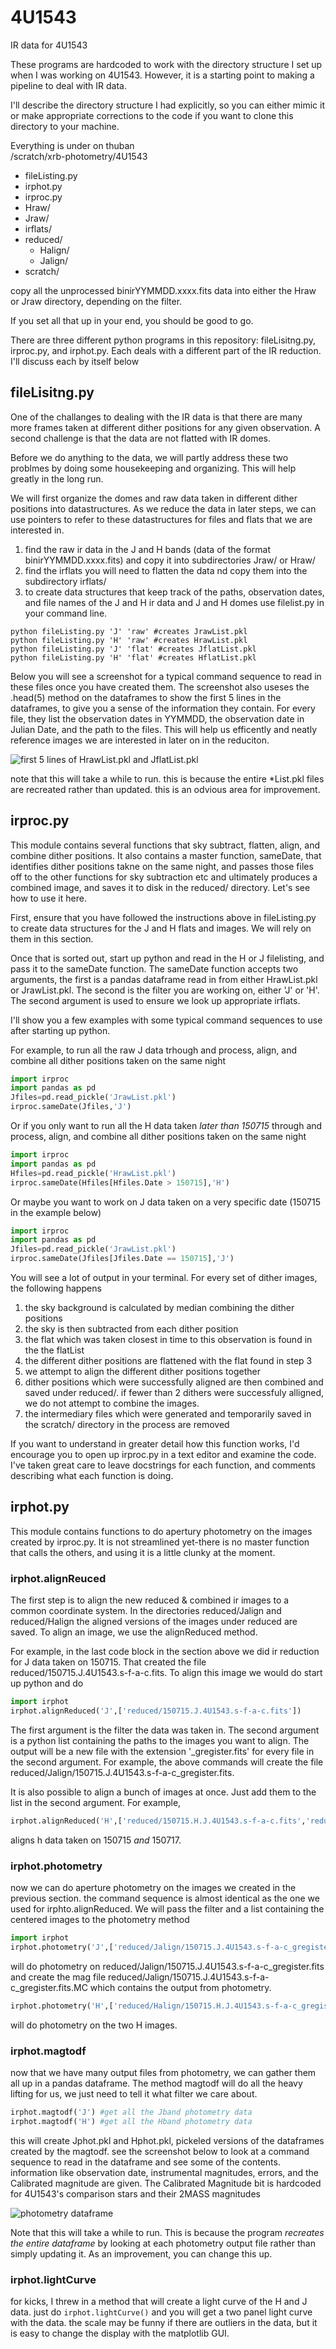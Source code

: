 # 4U1543
IR data for 4U1543

These programs are hardcoded to work with the directory structure I set up when I was working on 4U1543. However, it is a starting point to making a pipeline to deal with IR data. 

I'll describe the directory structure I had explicitly, so you can either mimic it or make appropriate corrections to the code if you want to clone this directory to your machine.

Everything is under on thuban  
/scratch/xrb-photometry/4U1543  
* fileListing.py  
* irphot.py  
* irproc.py  
* Hraw/  
* Jraw/  
* irflats/  
* reduced/  
   * Halign/  
   * Jalign/  
* scratch/  

copy all the unprocessed binirYYMMDD.xxxx.fits data into either the Hraw or Jraw directory, depending on the filter.

If you set all that up in your end, you should be good to go.

There are three different python programs in this repository: fileLisitng.py, irproc.py, and irphot.py. Each deals with a different part of the IR reduction. I'll discuss each by itself below

## fileLisitng.py

One of the challanges to dealing with the IR data is that there are many more frames taken at different dither positions for any given observation. A second challenge is that the data are not flatted with IR domes. 

Before we do anything to the data, we will partly address these two problmes by doing some housekeeping and organizing. This will help greatly in the long run.

We will first organize the domes and raw data taken in different dither positions into datastructures. As we reduce the data in later steps, we can use pointers to refer to these datastructures for files and flats that we are interested in.

1. find the raw ir data in the J and H bands (data of the format binirYYMMDD.xxxx.fits) and copy it into subdirectories Jraw/ or Hraw/
2. find the irflats you will need to flatten the data nd copy them into the subdirectory irflats/
3. to create data structures that keep track of the paths, observation dates, and file names of the J and H ir data and J and H domes use filelist.py in your command line.
```shell
python fileListing.py 'J' 'raw' #creates JrawList.pkl
python fileListing.py 'H' 'raw' #creates HrawList.pkl
python fileListing.py 'J' 'flat' #creates JflatList.pkl
python fileListing.py 'H' 'flat' #creates HflatList.pkl
```

Below you will see a screenshot for a typical command sequence to read in these files once you have created them. The screenshot also useses the .head(5) method on the dataframes to show the first 5 lines in the dataframes, to give you a sense of the information they contain. For every file, they list the observation dates in YYMMDD, the observation date in Julian Date, and the path to the files. This will help us efficently and neatly reference images we are interested in later on in the reduciton.

![first 5 lines of HrawList.pkl and JflatList.pkl](https://github.com/ih64/4U1543/blob/master/tutorial_images/flatpkl_and_filespkl.png)

note that this will take a while to run. this is because the entire *List.pkl files are recreated rather than updated. this is an odvious area for improvement.

## irproc.py

This module contains several functions that sky subtract, flatten, align, and combine dither positions. It also contains a master function, sameDate, that identifies dither positions takne on the same night, and passes those files off to the other functions for sky subtraction etc and ultimately produces a combined image, and saves it to disk in the reduced/ directory. Let's see how to use it here.

First, ensure that you have followed the instructions above in fileListing.py to create data structures for the J and H flats and images. We will rely on them in this section.

Once that is sorted out, start up python and read in the H or J filelisting, and pass it to the sameDate function. The sameDate function accepts two arguments, the first is a pandas dataframe read in from either HrawList.pkl or JrawList.pkl. The second is the filter you are working on, either 'J' or 'H'. The second argument is used to ensure we look up appropriate irflats. 

I'll show you a few examples with some typical command sequences to use after starting up python. 

For example, to run all the raw J data trhough and process, align, and combine all dither positions taken on the same night
```python
import irproc
import pandas as pd
Jfiles=pd.read_pickle('JrawList.pkl')
irproc.sameDate(Jfiles,'J')
```

Or if you only want to run all the H data taken *later than 150715* through and process, align, and combine all dither positions taken on the same night

```python
import irproc
import pandas as pd
Hfiles=pd.read_pickle('HrawList.pkl')
irproc.sameDate(Hfiles[Hfiles.Date > 150715],'H')
```

Or maybe you want to work on J data taken on a very specific date (150715 in the example below)
```python
import irproc
import pandas as pd
Jfiles=pd.read_pickle('JrawList.pkl')
irproc.sameDate(Jfiles[Jfiles.Date == 150715],'J')
```

You will see a lot of output in your terminal. For every set of dither images, the following happens

1. the sky background is calculated by median combining the dither positions
2. the sky is then subtracted from each dither position
3. the flat which was taken closest in time to this observation is found in the the flatList
4. the different dither positions are flattened with the flat found in step 3
5. we attempt to align the different dither positions together
6. dither positions which were successfully aligned are then combined and saved under reduced/. if fewer than 2 dithers were successfuly alligned, we do not attempt to combine the images.
7. the intermediary files which were generated and temporarily saved in the scratch/ directory in the process are removed

If you want to understand in greater detail how this function works, I'd encourage you to open up irproc.py in a text editor and examine the code. I've taken great care to leave docstrings for each function, and comments describing what each function is doing.

## irphot.py

This module contains functions to do apertury photometry on the images created by irproc.py. It is not streamlined yet-there is no master function that calls the others, and using it is a little clunky at the moment. 

### irphot.alignReuced

The first step is to align the new reduced & combined ir images to a common coordinate system. In the directories reduced/Jalign and reduced/Halign the aligned versions of the images under reduced are saved. To align an image, we use the alignReduced method.

For example, in the last code block in the section above we did ir reduction for J data taken on 150715. That created the file reduced/150715.J.4U1543.s-f-a-c.fits. To align this image we would do start up python and do
```python
import irphot
irphot.alignReduced('J',['reduced/150715.J.4U1543.s-f-a-c.fits'])
```

The first argument is the filter the data was taken in. The second argument is a python list containing the paths to the images you want to align. The output will be a new file with the extension '_gregister.fits' for every file in the second argument. For example, the above commands will create the file reduced/Jalign/150715.J.4U1543.s-f-a-c_gregister.fits.

It is also possible to align a bunch of images at once. Just add them to the list in the second argument. For example, 
```python
irphot.alignReduced('H',['reduced/150715.H.J.4U1543.s-f-a-c.fits','reduced/150717.H.4U1543.s-f-a-c.fits'])
```
aligns h data taken on 150715 *and* 150717.

### irphot.photometry

now we can do aperture photometry on the images we created in the previous section. the command sequence is almost identical as the one we used for irphto.alignReduced. We will pass the filter and a list containing the centered images to the photometry method

```python
import irphot
irphot.photometry('J',['reduced/Jalign/150715.J.4U1543.s-f-a-c_gregister.fits'])
```

will do photometry on reduced/Jalign/150715.J.4U1543.s-f-a-c_gregister.fits and create the mag file reduced/Jalign/150715.J.4U1543.s-f-a-c_gregister.fits.MC which contains the output from photometry.

```python
irphot.photometry('H',['reduced/Halign/150715.H.J.4U1543.s-f-a-c_gregister.fits','reduced/Halign/150717.H.4U1543.s-f-a-c_gregister.fits'])
```

will do photometry on the two H images.

### irphot.magtodf

now that we have many output files from photometry, we can gather them all up in a pandas dataframe. The method magtodf will do all the heavy lifting for us, we just need to tell it what filter we care about.

```python
irphot.magtodf('J') #get all the Jband photometry data
irphot.magtodf('H') #get all the Hband photometry data
```

this will create Jphot.pkl and Hphot.pkl, pickeled versions of the dataframes created by the magtodf. see the screenshot below to look at a command sequence to read in the dataframe and see some of the contents. information like observation date, instrumental magnitudes, errors, and the Calibrated magnitude are given. The Calibrated Magnitude bit is hardcoded for 4U1543's comparison stars and their 2MASS magnitudes

![photometry dataframe](https://github.com/ih64/4U1543/blob/master/tutorial_images/photdf.png)

Note that this will take a while to run. This is because the program *recreates the entire dataframe* by looking at each photometry output file rather than simply updating it. As an improvement, you can change this up.

### irphot.lightCurve

for kicks, I threw in a method that will create a light curve of the H and J data. just do `irphot.lightCurve()` and you will get a two panel light curve with the data. the scale may be funny if there are outliers in the data, but it is easy to change the display with the matplotlib GUI.

